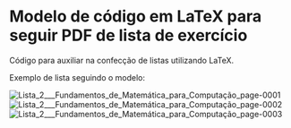 # Modelo de código em LaTeX para seguir PDF de lista de exercício

Código para auxiliar na confecção de listas utilizando LaTeX.

Exemplo de lista seguindo o modelo:

![Lista_2___Fundamentos_de_Matemática_para_Computação_page-0001](https://github.com/fbmanganelli/LaTeX/assets/62536044/cd58f022-a11e-4c27-8610-35d057ce5824)
![Lista_2___Fundamentos_de_Matemática_para_Computação_page-0002](https://github.com/fbmanganelli/LaTeX/assets/62536044/a340ee8a-025d-48df-be6c-d9696270a024)
![Lista_2___Fundamentos_de_Matemática_para_Computação_page-0003](https://github.com/fbmanganelli/LaTeX/assets/62536044/373a7189-36d0-49d5-9462-145c79aa3b65)
